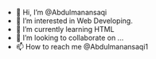 - 👋 Hi, I’m @Abdulmanansaqi
- 👀 I’m interested in Web Developing.
- 🌱 I’m currently learning HTML
- 💞️ I’m looking to collaborate on ...
- 📫 How to reach me @Abdulmanansaqi1

<!---
Abdulmanansaqi/Abdulmanansaqi is a ✨ special ✨ repository because its `README.md` (this file) appears on your GitHub profile.
You can click the Preview link to take a look at your changes.
--->
